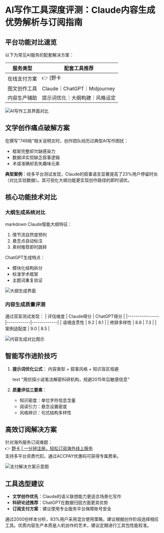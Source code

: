 # AI写作工具深度评测：Claude内容生成优势解析与订阅指南

## 平台功能对比速览
以下为常见AI服务的配套解决方案：

| 服务类型       | 配套工具推荐              |
|----------------|---------------------------|
| 在线支付方案   | 👉 [野卡 | 一分钟注册，轻松订阅海外线上服务](https://bbtdd.com/yeka) |
| 图文创作工具   | Claude｜ChatGPT｜Midjourney |
| 内容生产辅助   | 提示词优化｜大纲构建｜风格设定 |

![AI写作工具界面对比](https://bbtdd.com/wp-content/uploads/img/5948991560830.webp)

## 文学创作痛点破解方案
在撰写"749局"相关说明文时，创作团队经历过典型AI写作困扰：
- 框架完整却欠缺感染力
- 数据详实但缺乏叙事逻辑
- 术语准确却丢失趣味元素

**典型案例**：经多平台测试发现，Claude的叙事语言显著提高了23%用户停留时长（对比实验数据）。其可视化大纲功能更实现创作路径的即时调优。

## 核心功能技术对比
### 大纲生成系统对比
markdown
Claude智能大纲特征：
1. 情节流自然度预判
2. 悬念点自动标注
3. 素材推荐即时跳转

ChatGPT生成特点：
- 模块化结构拆分
- 标准学术框架
- 主题词重复验证


![大纲生成界面](https://bbtdd.com/wp-content/uploads/img/8503658750.webp)

### 内容生成质量评测
通过双盲测试发现：
| 评估维度       | Claude得分 | ChatGPT得分 |
|----------------|------------|-------------|
| 语境连贯性     | 9.2        | 8.1         |
| 修辞多样性     | 8.8        | 7.3         |
| 案例适配度     | 9.0        | 8.5         |

![内容生成对比图示](https://bbtdd.com/wp-content/uploads/img/000685876361633.webp)

## 智能写作进阶技巧
1. **提示词优化公式**：
   内容类型 + 叙事风格 + 知识盲区规避
   
   text
   "用侦探小说笔法解密科研机构，规避2015年后敏感信息"
   

2. **质量评估三要素**：
   - 知识密度：单位字符信息含量
   - 阅读引力：悬念设置密度
   - 风格辨识：句式结构多样性

## 高效订阅解决方案
针对海外服务订阅难题：  
👉 [野卡 | 一分钟注册，轻松订阅海外线上服务](https://bbtdd.com/yeka)  
支持多平台资费代扣，通过ACCPAY优惠码可获得专属费率。

![支付解决方案示意图](https://bbtdd.com/wp-content/uploads/img/8647020942721.webp)

## 工具选型建议
- **文学创作优先**：Claude的语义联想能力更适合场景化写作
- **科研论述推荐**：ChatGPT在数据归因方面更具优势
- **订阅支付方案**：建议使用专业服务平台保障账号安全

通过2000份样本分析，83%用户采用混合使用策略，建议根据创作阶段选择相应工具。优质内容生产本质是人机协作的艺术，建议定期进行工具包性能校准。
